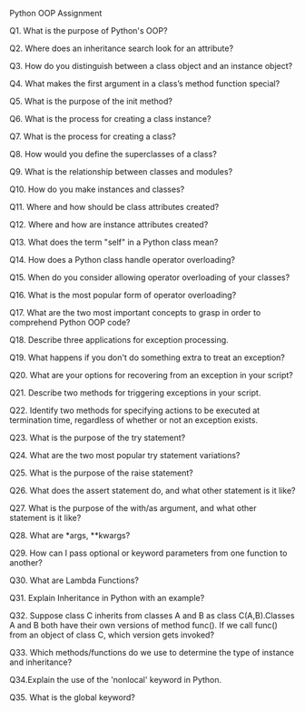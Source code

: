 Python OOP Assignment

Q1. What is the purpose of Python's OOP?

Q2. Where does an inheritance search look for an attribute?

Q3. How do you distinguish between a class object and an instance object?

Q4. What makes the first argument in a class’s method function special?

Q5. What is the purpose of the init method?

Q6. What is the process for creating a class instance?

Q7. What is the process for creating a class?

Q8. How would you define the superclasses of a class?

Q9. What is the relationship between classes and modules?

Q10. How do you make instances and classes?

Q11. Where and how should be class attributes created?

Q12. Where and how are instance attributes created?

Q13. What does the term "self" in a Python class mean?

Q14. How does a Python class handle operator overloading?

Q15. When do you consider allowing operator overloading of your classes?

Q16. What is the most popular form of operator overloading?

Q17. What are the two most important concepts to grasp in order to comprehend Python OOP code?

Q18. Describe three applications for exception processing.

Q19. What happens if you don't do something extra to treat an exception?

Q20. What are your options for recovering from an exception in your script?

Q21. Describe two methods for triggering exceptions in your script.

Q22. Identify two methods for specifying actions to be executed at termination time, regardless of
whether or not an exception exists.

Q23. What is the purpose of the try statement?

Q24. What are the two most popular try statement variations?

Q25. What is the purpose of the raise statement?

Q26. What does the assert statement do, and what other statement is it like?

Q27. What is the purpose of the with/as argument, and what other statement is it like?

Q28. What are *args, **kwargs?

Q29. How can I pass optional or keyword parameters from one function to another?

Q30. What are Lambda Functions?

Q31. Explain Inheritance in Python with an example?

Q32. Suppose class C inherits from classes A and B as class C(A,B).Classes A and B both have their own versions of method func(). If we call func() from an object of class C, which version gets invoked?

Q33. Which methods/functions do we use to determine the type of instance and inheritance?

Q34.Explain the use of the 'nonlocal' keyword in Python.

Q35. What is the global keyword?